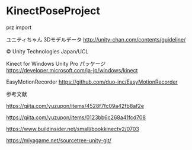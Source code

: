 # KinectPoseProject

prz import

ユニティちゃん 3Dモデルデータ
http://unity-chan.com/contents/guideline/

© Unity Technologies Japan/UCL

Kinect for Windows Unity Pro パッケージ
https://developer.microsoft.com/ja-jp/windows/kinect

EasyMotionRecorder
https://github.com/duo-inc/EasyMotionRecorder

参考文献

https://qiita.com/yuzupon/items/4528f7fc09a42fb8af2e

https://qiita.com/yuzupon/items/0123bb6c268a41fcd708

https://www.buildinsider.net/small/bookkinectv2/0703

https://miyagame.net/sourcetree-unity-git/
